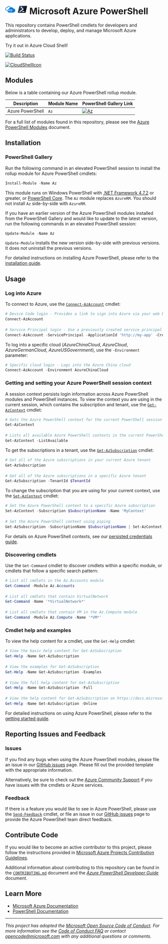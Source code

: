 <meta name="google-site-verification" content="tZgbB2s-hTI0IePQQRCjHqL_Vf0j_XJmehXAHJerrn4" />

# ![AzureIcon] ![PowershellIcon] Microsoft Azure PowerShell

This repository contains PowerShell cmdlets for developers and administrators to develop, deploy, and manage Microsoft Azure applications.

Try it out in Azure Cloud Shell!

[![Build Status](https://dev.azure.com/manasans16/Class/_apis/build/status/GITHUB?branchName=master)](https://dev.azure.com/manasans16/Class/_build/latest?definitionId=4&branchName=master) 

[![CloudShellIcon]][CloudShell]

## Modules
Below is a table containing our Azure PowerShell rollup module.

Description       | Module Name  | PowerShell Gallery Link
----------------- | ------------ | -----------------------
Azure PowerShell  | `Az`         | [![Az]][AzGallery]

For a full list of modules found in this repository, please see the [Azure PowerShell Modules][AzurePowerShelModules] document.

## Installation

### PowerShell Gallery

Run the following command in an elevated PowerShell session to install the rollup module for Azure PowerShell cmdlets:

```powershell
Install-Module -Name Az
```

This module runs on Windows PowerShell with [.NET Framework 4.7.2][DotNetFramework] or greater, or [PowerShell Core][PowerShellCore]. The `Az` module replaces `AzureRM`. You should not install `Az` side-by-side with `AzureRM`.

If you have an earlier version of the Azure PowerShell modules installed from the PowerShell Gallery and would like to update to the latest version, run the following commands in an elevated PowerShell session:

```powershell
Update-Module -Name Az
```

`Update-Module` installs the new version side-by-side with previous versions. It does not uninstall the previous versions.

For detailed instructions on installing Azure PowerShell, please refer to the [installation guide][InstallationGuide].

## Usage

### Log into Azure

To connect to Azure, use the [`Connect-AzAccount`][ConnectAzAccount] cmdlet:

```powershell
# Device Code login - Provides a link to sign into Azure via your web browser
Connect-AzAccount

# Service Principal login - Use a previously created service principal to log in
Connect-AzAccount -ServicePrincipal -ApplicationId 'http://my-app' -Credential $PSCredential -TenantId $TenantId
```

To log into a specific cloud (_AzureChinaCloud_, _AzureCloud_, _AzureGermanCloud_, _AzureUSGovernment_), use the `-Environment` parameter:

```powershell
# Specific cloud login - Logs into the Azure China cloud
Connect-AzAccount -Environment AzureChinaCloud
```

### Getting and setting your Azure PowerShell session context

A session context persists login information across Azure PowerShell modules and PowerShell instances. To view the context you are using in the current session, which contains the subscription and tenant, use the [`Get-AzContext`][GetAzContext] cmdlet:

```powershell
# Gets the Azure PowerShell context for the current PowerShell session
Get-AzContext

# Lists all available Azure PowerShell contexts in the current PowerShell session
Get-AzContext -ListAvailable
```

To get the subscriptions in a tenant, use the [`Get-AzSubscription`][GetAzSubscription] cmdlet:

```powershell
# Get all of the Azure subscriptions in your current Azure tenant
Get-AzSubscription

# Get all of the Azure subscriptions in a specific Azure tenant
Get-AzSubscription -TenantId $TenantId
```

To change the subscription that you are using for your current context, use the [`Set-AzContext`][SetAzContext] cmdlet:

```powershell
# Set the Azure PowerShell context to a specific Azure subscription
Set-AzContext -Subscription $SubscriptionName -Name 'MyContext'

# Set the Azure PowerShell context using piping
Get-AzSubscription -SubscriptionName $SubscriptionName | Set-AzContext -Name 'MyContext'
```

For details on Azure PowerShell contexts, see our [persisted credentials guide][PersistedCredentialsGuide].

### Discovering cmdlets

Use the `Get-Command` cmdlet to discover cmdlets within a specific module, or cmdlets that follow a specific search pattern:

```powershell
# List all cmdlets in the Az.Accounts module
Get-Command -Module Az.Accounts

# List all cmdlets that contain VirtualNetwork
Get-Command -Name '*VirtualNetwork*'

# List all cmdlets that contain VM in the Az.Compute module
Get-Command -Module Az.Compute -Name '*VM*'
```

### Cmdlet help and examples

To view the help content for a cmdlet, use the `Get-Help` cmdlet:

```powershell
# View the basic help content for Get-AzSubscription
Get-Help -Name Get-AzSubscription

# View the examples for Get-AzSubscription
Get-Help -Name Get-AzSubscription -Examples

# View the full help content for Get-AzSubscription
Get-Help -Name Get-AzSubscription -Full

# View the help content for Get-AzSubscription on https://docs.microsoft.com
Get-Help -Name Get-AzSubscription -Online
```

For detailed instructions on using Azure PowerShell, please refer to the [getting started guide][GettingStartedGuide].

## Reporting Issues and Feedback

### Issues

If you find any bugs when using the Azure PowerShell modules, please file an issue in our [GitHub issues][GitHubIssues] page. Please fill out the provided template with the appropriate information.

Alternatively, be sure to check out the [Azure Community Support](https://azure.microsoft.com/en-us/support/community/) if you have issues with the cmdlets or Azure services.

### Feedback

If there is a feature you would like to see in Azure PowerShell, please use the [`Send-Feedback`][SendFeedback] cmdlet, or file an issue in our [GitHub issues][GitHubIssues] page to provide the Azure PowerShell team direct feedback.

## Contribute Code

If you would like to become an active contributor to this project, please follow the instructions provided in [Microsoft Azure Projects Contribution Guidelines][ContributionGuidelines].

Additional information about contributing to this repository can be found in the [`CONTRIBUTING.md`][Contributing] document and the [_Azure PowerShell Developer Guide_][DeveloperGuide] document.

## Learn More

* [Microsoft Azure Documentation][MicrosoftAzureDocs]
* [PowerShell Documentation][PowerShellDocs]

---
_This project has adopted the [Microsoft Open Source Code of Conduct][CodeOfConduct]. For more information see the [Code of Conduct FAQ][CodeOfConductFaq] or contact [opencode@microsoft.com][OpenCodeEmail] with any additional questions or comments._

<!-- References -->

<!-- Local -->
[GitHubIssues]: https://github.com/Azure/azure-powershell/issues

[Contributing]: CONTRIBUTING.md

[AzureIcon]: documentation/images/MicrosoftAzure-32px.png
[PowershellIcon]: documentation/images/MicrosoftPowerShellCore-32px.png
[AzurePowerShelModules]: documentation/azure-powershell-modules.md
[DeveloperGuide]: documentation/development-docs/azure-powershell-developer-guide.md

<!-- External -->
[Az]: https://img.shields.io/powershellgallery/v/Az.svg?style=flat-square&label=Az
[AzGallery]: https://www.powershellgallery.com/packages/Az/

[DotNetFramework]: https://dotnet.microsoft.com/download/dotnet-framework-runtime
[PowerShellCore]: https://github.com/PowerShell/PowerShell/releases/latest

[CloudShell]: https://shell.azure.com/powershell
[CloudShellIcon]: https://shell.azure.com/images/launchcloudshell.png "Launch Azure Cloud Shell"

[ContributionGuidelines]: https://azure.github.io/guidelines/
[CodeOfConduct]: https://opensource.microsoft.com/codeofconduct/
[CodeOfConductFaq]: https://opensource.microsoft.com/codeofconduct/faq/
[OpenCodeEmail]: mailto:opencode@microsoft.com

<!-- Docs -->
[MicrosoftAzureDocs]: https://docs.microsoft.com/en-us/azure/
[PowerShellDocs]: https://docs.microsoft.com/en-us/powershell/

[InstallationGuide]: https://docs.microsoft.com/en-us/powershell/azure/install-az-ps
[GettingStartedGuide]: https://docs.microsoft.com/en-us/powershell/azure/get-started-azureps
[PersistedCredentialsGuide]: https://docs.microsoft.com/en-us/powershell/azure/context-persistence

[ConnectAzAccount]: https://docs.microsoft.com/en-us/powershell/module/az.accounts/connect-azaccount
[GetAzContext]: https://docs.microsoft.com/en-us/powershell/module/az.accounts/get-azcontext
[GetAzSubscription]: https://docs.microsoft.com/en-us/powershell/module/az.accounts/get-azsubscription
[SetAzContext]: https://docs.microsoft.com/en-us/powershell/module/az.accounts/set-azcontext
[SendFeedback]: https://docs.microsoft.com/en-us/powershell/module/az.accounts/send-feedback
